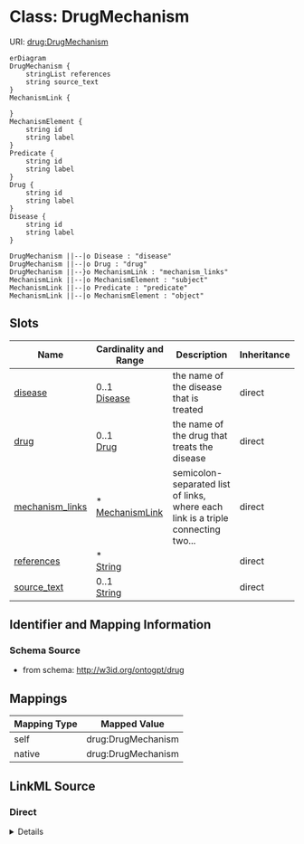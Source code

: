 

# Class: DrugMechanism



URI: [drug:DrugMechanism](http://w3id.org/ontogpt/drug/DrugMechanism)



```mermaid
erDiagram
DrugMechanism {
    stringList references  
    string source_text  
}
MechanismLink {

}
MechanismElement {
    string id  
    string label  
}
Predicate {
    string id  
    string label  
}
Drug {
    string id  
    string label  
}
Disease {
    string id  
    string label  
}

DrugMechanism ||--|o Disease : "disease"
DrugMechanism ||--|o Drug : "drug"
DrugMechanism ||--}o MechanismLink : "mechanism_links"
MechanismLink ||--|o MechanismElement : "subject"
MechanismLink ||--|o Predicate : "predicate"
MechanismLink ||--|o MechanismElement : "object"

```



<!-- no inheritance hierarchy -->


## Slots

| Name | Cardinality and Range | Description | Inheritance |
| ---  | --- | --- | --- |
| [disease](disease.md) | 0..1 <br/> [Disease](Disease.md) | the name of the disease that is treated | direct |
| [drug](drug.md) | 0..1 <br/> [Drug](Drug.md) | the name of the drug that treats the disease | direct |
| [mechanism_links](mechanism_links.md) | * <br/> [MechanismLink](MechanismLink.md) | semicolon-separated list of links, where each link is a triple connecting two... | direct |
| [references](references.md) | * <br/> [String](String.md) |  | direct |
| [source_text](source_text.md) | 0..1 <br/> [String](String.md) |  | direct |









## Identifier and Mapping Information







### Schema Source


* from schema: http://w3id.org/ontogpt/drug





## Mappings

| Mapping Type | Mapped Value |
| ---  | ---  |
| self | drug:DrugMechanism |
| native | drug:DrugMechanism |





## LinkML Source

<!-- TODO: investigate https://stackoverflow.com/questions/37606292/how-to-create-tabbed-code-blocks-in-mkdocs-or-sphinx -->

### Direct

<details>
```yaml
name: DrugMechanism
from_schema: http://w3id.org/ontogpt/drug
attributes:
  disease:
    name: disease
    description: the name of the disease that is treated
    from_schema: http://w3id.org/ontogpt/drug
    rank: 1000
    domain_of:
    - DrugMechanism
    range: Disease
  drug:
    name: drug
    description: the name of the drug that treats the disease
    from_schema: http://w3id.org/ontogpt/drug
    rank: 1000
    domain_of:
    - DrugMechanism
    range: Drug
  mechanism_links:
    name: mechanism_links
    description: semicolon-separated list of links, where each link is a triple connecting
      two entities via a relationship type
    from_schema: http://w3id.org/ontogpt/drug
    rank: 1000
    multivalued: true
    domain_of:
    - DrugMechanism
    range: MechanismLink
  references:
    name: references
    annotations:
      prompt.skip:
        tag: prompt.skip
        value: 'true'
    from_schema: http://w3id.org/ontogpt/drug
    rank: 1000
    multivalued: true
    domain_of:
    - DrugMechanism
    range: string
  source_text:
    name: source_text
    annotations:
      prompt.skip:
        tag: prompt.skip
        value: 'true'
    from_schema: http://w3id.org/ontogpt/drug
    rank: 1000
    domain_of:
    - DrugMechanism
    range: string
tree_root: true

```
</details>

### Induced

<details>
```yaml
name: DrugMechanism
from_schema: http://w3id.org/ontogpt/drug
attributes:
  disease:
    name: disease
    description: the name of the disease that is treated
    from_schema: http://w3id.org/ontogpt/drug
    rank: 1000
    alias: disease
    owner: DrugMechanism
    domain_of:
    - DrugMechanism
    range: Disease
  drug:
    name: drug
    description: the name of the drug that treats the disease
    from_schema: http://w3id.org/ontogpt/drug
    rank: 1000
    alias: drug
    owner: DrugMechanism
    domain_of:
    - DrugMechanism
    range: Drug
  mechanism_links:
    name: mechanism_links
    description: semicolon-separated list of links, where each link is a triple connecting
      two entities via a relationship type
    from_schema: http://w3id.org/ontogpt/drug
    rank: 1000
    multivalued: true
    alias: mechanism_links
    owner: DrugMechanism
    domain_of:
    - DrugMechanism
    range: MechanismLink
  references:
    name: references
    annotations:
      prompt.skip:
        tag: prompt.skip
        value: 'true'
    from_schema: http://w3id.org/ontogpt/drug
    rank: 1000
    multivalued: true
    alias: references
    owner: DrugMechanism
    domain_of:
    - DrugMechanism
    range: string
  source_text:
    name: source_text
    annotations:
      prompt.skip:
        tag: prompt.skip
        value: 'true'
    from_schema: http://w3id.org/ontogpt/drug
    rank: 1000
    alias: source_text
    owner: DrugMechanism
    domain_of:
    - DrugMechanism
    range: string
tree_root: true

```
</details>